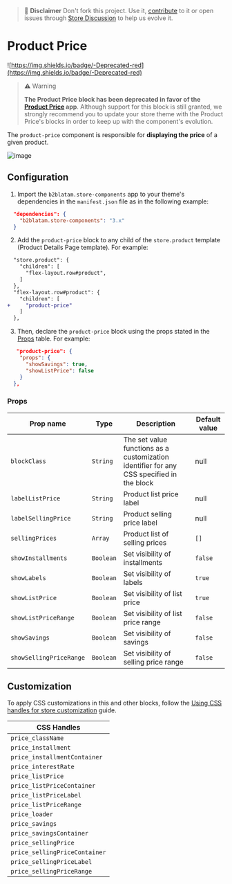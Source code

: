 >📢 **Disclaimer** Don't fork this project. Use it, [contribute](https://github.com/vtex-apps/store-components) to it or open issues through [Store Discussion](https://github.com/vtex-apps/store-discussion) to help us evolve it. 

# Product Price 
![https://img.shields.io/badge/-Deprecated-red](https://img.shields.io/badge/-Deprecated-red)

> ⚠️ Warning
>
> **The Product Price block has been deprecated in favor of the [Product Price](https://developers.vtex.com/vtex-developer-docs/docs/vtex-product-price) app**. Although support for this block is still granted, we strongly recommend you to update your store theme with the Product Price's blocks in order to keep up with the component's evolution.

The `product-price` component is responsible for **displaying the price** of a given product.

![image](https://user-images.githubusercontent.com/284515/70233684-d3ad1100-173d-11ea-8582-4acf52263521.png)

## Configuration

1. Import the `b2blatam.store-components` app to your theme's dependencies in the `manifest.json` file as in the following example:

```json
  "dependencies": {
    "b2blatam.store-components": "3.x"
  }
```

2. Add the `product-price` block to any child of the `store.product` template (Product Details Page template). For example:

```diff
  "store.product": {
    "children": [
      "flex-layout.row#product",
    ]
  },
  "flex-layout.row#product": {
    "children": [
+     "product-price"
    ]
  },
```

3. Then, declare the `product-price` block using the props stated in the [Props](#props) table. For example:

```json
   "product-price": {
    "props": {
      "showSavings": true,
      "showListPrice": false
    }
  },
```

### Props

| Prop name               | Type      | Description                           | Default value |
| ----------------------- | --------- | ------------------------------------- | ------------- |
| `blockClass`            | `String`  | The set value functions as a customization identifier for any CSS specified in the block | null | 
| `labelListPrice`        | `String`  | Product list price label              | null          |
| `labelSellingPrice`     | `String`  | Product selling price label           | null          |
| `sellingPrices`         | `Array`   | Product list of selling prices        | `[]`            |
| `showInstallments`      | `Boolean` | Set visibility of installments        | `false`         |
| `showLabels`            | `Boolean` | Set visibility of labels              | `true`          |
| `showListPrice`         | `Boolean` | Set visibility of list price          | `true`          |
| `showListPriceRange`    | `Boolean` | Set visibility of list price range    | `false`         |
| `showSavings`           | `Boolean` | Set visibility of savings             | `false`         |
| `showSellingPriceRange` | `Boolean` | Set visibility of selling price range | `false`         |

## Customization

To apply CSS customizations in this and other blocks, follow the [Using CSS handles for store customization](https://developers.vtex.com/vtex-developer-docs/docs/vtex-io-documentation-using-css-handles-for-store-customization) guide.

| CSS Handles                 |
| -------------------------- |
| `price_className` |
| `price_installment` |
| `price_installmentContainer` |
| `price_interestRate` |
| `price_listPrice` |
| `price_listPriceContainer` |
| `price_listPriceLabel` |
| `price_listPriceRange` |
| `price_loader` |
| `price_savings` |
| `price_savingsContainer` |
| `price_sellingPrice` |
| `price_sellingPriceContainer` |
| `price_sellingPriceLabel` |
| `price_sellingPriceRange` |

